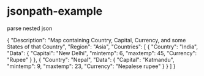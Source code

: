# jsonpath-example

parse nested json

{
    "Description": "Map containing Country, Capital, Currency, and some States of that Country",
    "Region": "Asia",
    "Countries": [
        {
            "Country": "India",
            "Data": {
                "Capital": "New Delhi",
                "mintemp": 6,
                "maxtemp": 45,
                "Currency": "Rupee"
                }
        },
        {
            "Country": "Nepal",
            "Data": {
                "Capital": "Katmandu",
                "mintemp": 9,
                "maxtemp": 23,
                "Currency": "Nepalese rupee"
                }
        }
    ]
}
